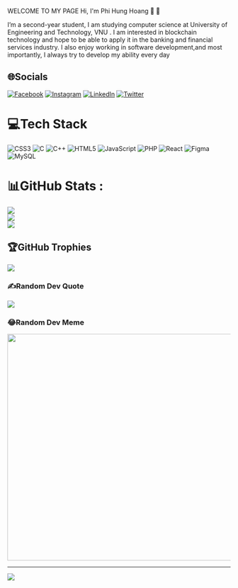 WELCOME TO MY PAGE
Hi, I'm Phi Hung Hoang 👋 🐳

I’m a second-year student, I am studying computer science at University of Engineering and Technology, VNU . I am interested in blockchain technology and hope to be able to apply it in the banking and financial services industry. I also enjoy working in software development,and most importantly, I always try to develop my ability every day

## 🌐Socials
[![Facebook](https://img.shields.io/badge/Facebook-%231877F2.svg?logo=Facebook&logoColor=white)](https://facebook.com/https://www.facebook.com/hhung10/) [![Instagram](https://img.shields.io/badge/Instagram-%23E4405F.svg?logo=Instagram&logoColor=white)](https://instagram.com/hphung10) [![LinkedIn](https://img.shields.io/badge/LinkedIn-%230077B5.svg?logo=linkedin&logoColor=white)](https://linkedin.com/in/https://www.linkedin.com/in/hung-hoang-442095264/) [![Twitter](https://img.shields.io/badge/Twitter-%231DA1F2.svg?logo=Twitter&logoColor=white)](https://twitter.com/https://twitter.com/hph9999) 

# 💻Tech Stack
![CSS3](https://img.shields.io/badge/css3-%231572B6.svg?style=for-the-badge&logo=css3&logoColor=white) ![C](https://img.shields.io/badge/c-%2300599C.svg?style=for-the-badge&logo=c&logoColor=white) ![C++](https://img.shields.io/badge/c++-%2300599C.svg?style=for-the-badge&logo=c%2B%2B&logoColor=white) ![HTML5](https://img.shields.io/badge/html5-%23E34F26.svg?style=for-the-badge&logo=html5&logoColor=white) ![JavaScript](https://img.shields.io/badge/javascript-%23323330.svg?style=for-the-badge&logo=javascript&logoColor=%23F7DF1E) ![PHP](https://img.shields.io/badge/php-%23777BB4.svg?style=for-the-badge&logo=php&logoColor=white) ![React](https://img.shields.io/badge/react-%2320232a.svg?style=for-the-badge&logo=react&logoColor=%2361DAFB) 	![Figma](https://img.shields.io/badge/figma-%23F24E1E.svg?style=for-the-badge&logo=figma&logoColor=white) ![MySQL](https://img.shields.io/badge/mysql-%2300f.svg?style=for-the-badge&logo=mysql&logoColor=white)
# 📊GitHub Stats :
![](https://github-readme-stats.vercel.app/api?username=phihung1001&theme=tokyonight&hide_border=true&include_all_commits=false&count_private=false)<br/>
![](https://github-readme-streak-stats.herokuapp.com/?user=phihung1001&theme=tokyonight&hide_border=true)<br/>
![](https://github-readme-stats.vercel.app/api/top-langs/?username=phihung1001&theme=tokyonight&hide_border=true&include_all_commits=false&count_private=false&layout=compact)

## 🏆GitHub Trophies
![](https://github-trophies.vercel.app/?username=phihung1001&theme=tokyonight&no-frame=true&no-bg=false&margin-w=4)

### ✍️Random Dev Quote
![](https://quotes-github-readme.vercel.app/api?type=horizontal&theme=tokyonight)

### 😂Random Dev Meme
<img src="https://random-memer.herokuapp.com/" width="512px"/>

---
[![](https://visitcount.itsvg.in/api?id=phihung1001&icon=0&color=0)](https://visitcount.itsvg.in)
